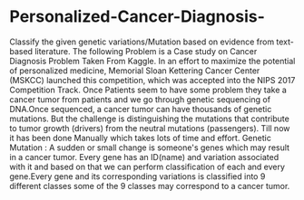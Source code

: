 # Personalized-Cancer-Diagnosis-
Classify the given genetic variations/Mutation based on evidence from text-based literature.
The following Problem is a Case study on Cancer Diagnosis Problem
Taken From Kaggle.
In an effort to maximize the potential of personalized medicine, Memorial
Sloan Kettering Cancer Center (MSKCC) launched this competition, which
was accepted into the NIPS 2017 Competition Track.
Once Patients seem to have some problem they take a cancer tumor from
patients and we go through genetic sequencing of DNA.Once sequenced,
a cancer tumor can have thousands of genetic mutations. But the
challenge is distinguishing the mutations that contribute to tumor
growth (drivers) from the neutral mutations (passengers).
Till now it has been done Manually which takes lots of time and effort.
Genetic Mutation : A sudden or small change is someone's genes which
may result in a cancer tumor.
Every gene has an ID(name) and variation associated with it and based on
that we can perform classification of each and every gene.Every gene and
its corresponding variations is classified into 9 different classes some of
the 9 classes may correspond to a cancer tumor.
